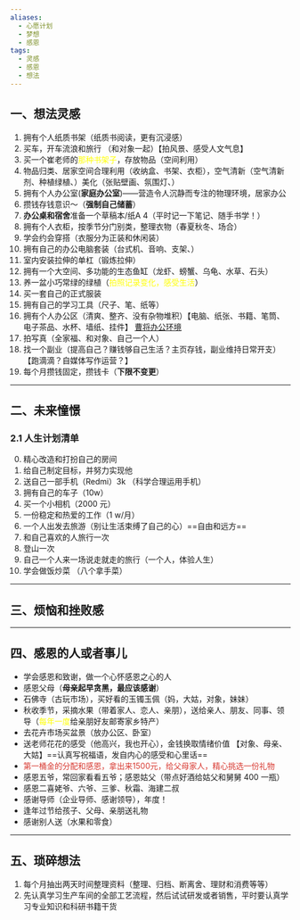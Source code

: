 ```yaml
---
aliases:
  - 心愿计划
  - 梦想
  - 感恩
tags:
  - 灵感
  - 感恩
  - 想法
---
```


## 一、想法灵感 
1. 拥有个人纸质书架（纸质书阅读，更有沉浸感）
2. 买车，开车流浪和旅行 （和对象一起）【拍风景、感受人文气息】
3. 买一个崔老师的<font color="#ffff00">那种书架子</font>，存放物品（空间利用）
4. 物品归类、居家空间合理利用（收纳盒、书架、衣柜），空气清新（空气清新剂、种植绿植、）美化（张贴壁画、氛围灯、）
5. 拥有个人办公室(**家庭办公室**)——营造令人沉静而专注的物理环境，居家办公
6. 攒钱存钱意识～（**强制自己储蓄**）
7. **办公桌和宿舍**准备一个草稿本/纸A 4（平时记一下笔记、随手书学！）
8. 拥有个人衣柜，按季节分门别类，整理衣物（春夏秋冬、场合）
9. 学会约会穿搭（衣服分为正装和休闲装）
10. 拥有自己的办公电脑套装（台式机、音响、支架、）
11. 室内安装拉伸的单杠（锻炼拉伸） 
12. 拥有一个大空间、多功能的生态鱼缸（龙虾、螃蟹、乌龟、水草、石头） 
13. 养一盆小巧常绿的绿植（<font color="#ffff00">拍照记录变化，感受生活</font>）
14. 买一套自己的正式服装
15. 拥有自己的学习工具（尺子、笔、纸等）
16. 拥有个人办公区（清爽、整齐、没有杂物堆积）【电脑、纸张、书籍、笔筒、电子茶品、水杯、墙纸、挂件】 [曹将办公环境](https://mp.weixin.qq.com/s/nUgE9JzxXQVKYZ7Aos6UcQ)
17. 拍写真（全家福、和对象、自己一个人）
18. 找一个副业（提高自己？赚钱够自己生活？主页存钱，副业维持日常开支）【跑滴滴？自媒体写作运营？】
19. 每个月攒钱固定，攒钱卡（**下限不变更**）
---
## 二、未来憧憬
### 2.1 人生计划清单 
0. 精心改造和打扮自己的房间
1. 给自己制定目标，并努力实现他
2. 送自己一部手机（Redmi）3k （科学合理运用手机）
3. 拥有自己的车子（10w）
4. 买一个小相机（2000 元）
5. 一份稳定和热爱的工作（1 w/月）
6. 一个人出发去旅游（别让生活束缚了自己的心）==自由和远方== 
7. 和自己喜欢的人旅行一次
8. 登山一次
9. 自己一个人来一场说走就走的旅行（一个人，体验人生）
10. 学会做饭炒菜 （八个拿手菜）

---
## 三、烦恼和挫败感


---
## 四、感恩的人或者事儿 
- 学会感恩和致谢，做一个心怀感恩之心的人
- 感恩父母（**母亲起早贪黑，最应该感谢**）
- 石佛寺（古玩市场），买好看的玉镯玉佩（妈，大姑，对象，妹妹） 
- 秋收季节，采摘水果（带着家人、恋人、亲朋），送给亲人、朋友、同事、领导（<font color="#ffff00">每年一度</font>给亲朋好友邮寄家乡特产）
- 去花卉市场买盆景（放办公区、卧室）
- 送老师花花的感受（他高兴，我也开心），金钱换取情绪价值 【对象、母亲、大姑】==认真写祝福语，发自内心的感受和心里话==
- <font color="#d83931">第一桶金的分配和感恩，拿出来1500元，给父母家人，精心挑选一份礼物</font>
- 感恩五爷，常回家看看五爷；感恩姑父（带点好酒给姑父和舅舅 400 一瓶）
- 感恩二喜姥爷、六爷、三爹、秋霜、海建二叔
- 感谢导师（企业导师、感谢领导），年度！
- 逢年过节给孩子、父母、亲朋送礼物 
- 感谢别人送（水果和零食）

---
## 五、琐碎想法 
1. 每个月抽出两天时间整理资料（整理、归档、断离舍、理财和消费等等）
2. 先认真学习生产车间的全部工艺流程，然后试试研发或者销售，平时要认真学习专业知识和科研书籍干货 